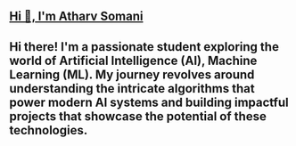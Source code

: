 ## <ins> Hi 👋, I'm Atharv Somani </ins>
## Hi there! I'm a passionate student exploring the world of Artificial Intelligence (AI), Machine Learning (ML). My journey revolves around understanding the intricate algorithms that power modern AI systems and building impactful projects that showcase the potential of these technologies.

<!--
**AtharvSomani/AtharvSomani** is a ✨ _special_ ✨ repository because its `README.md` (this file) appears on your GitHub profile.

Here are some ideas to get you started:

- 🔭 I’m currently working on ...
- 🌱 I’m currently learning ...
- 👯 I’m looking to collaborate on ...
- 🤔 I’m looking for help with ...
- 💬 Ask me about ...
- 📫 How to reach me: ...
- 😄 Pronouns: ...
- ⚡ Fun fact: ...
-->
